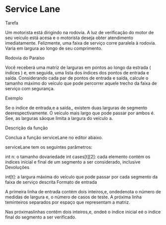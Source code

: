 # Service Lane

Tarefa

Um motorista está dirigindo na rodovia. A luz de verificação do motor de seu veículo está acesa e o motorista deseja obter atendimento imediatamente. Felizmente, uma faixa de serviço corre paralela à rodovia. Varia em largura ao longo de seu comprimento.

Rodovia do Paraíso

Você receberá uma matriz de larguras em pontos ao longo da estrada ( índices ) e, em seguida, uma lista dos índices dos pontos de entrada e saída. Considerando cada par de pontos de entrada e saída, calcule o tamanho máximo do veículo que pode percorrer aquele trecho da faixa de serviço com segurança.

Exemplo



Se o índice de entrada,e a saída,, existem duas larguras de segmento deerespectivamente. O veículo mais largo que pode passar por ambos é. See, as larguras sãoque limita a largura do veículo a.

Descrição da função

Conclua a função serviceLane no editor abaixo.

serviceLane tem os seguintes parâmetros:

int n: o tamanho dovariedade
int cases[t][2]: cada elemento contém os índices inicial e final de um segmento a ser considerado, inclusive
Devoluções

int[t]: a largura máxima do veículo que pode passar por cada segmento da faixa de serviço descrita
Formato de entrada

A primeira linha de entrada contém dois inteiros,e, ondedenota o número de medidas de largura e, o número de casos de teste. A próxima linha teminteiros separados por espaço que representam a matriz.

Nas próximaslinhas contêm dois inteiros,e, ondeé o índice inicial eé o índice final do segmento a ser verificado.
